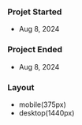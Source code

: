 ### Projet Started
- Aug 8, 2024

### Project Ended
- Aug 8, 2024

### Layout
- mobile(375px)
- desktop(1440px)